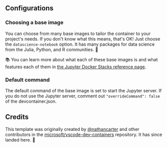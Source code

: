 <!-- markdownlint-disable MD041 -->

## Configurations

### Choosing a base image

You can choose from many base images to tailor the container to your project's needs.
If you don't know what this means, that's OK! Just choose the `datascience-notebook` option.
It has many packages for data science from the Julia, Python, and R communities. 🚀

📚 You can learn more about what each of these base images is and what features each of them
in [the Jupyter Docker Stacks reference page].

### Default command

The default command of the base image is set to start the Jupyter server.
If you do not use the Jupyter server, comment out `"overrideCommand": false` of the devcontainer.json.

## Credits

This template was originally created by [@nathancarter]
and other contributors in the [microsoft/vscode-dev-containers] repository.
It has since landed here. 🌠

<!-- prettier-ignore-start -->
[@nathancarter]: https://github.com/nathancarter
[the Jupyter Docker Stacks reference page]: https://jupyter-docker-stacks.readthedocs.io/en/latest/using/selecting.html
[microsoft/vscode-dev-containers]: https://github.com/microsoft/vscode-dev-containers
<!-- prettier-ignore-end -->
